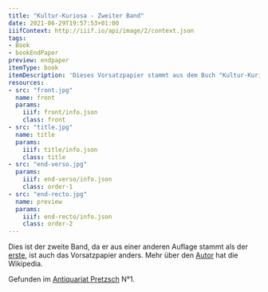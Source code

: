 ```yaml
---
title: "Kultur-Kuriosa - Zweiter Band"
date: 2021-06-29T19:57:53+01:00
iiifContext: http://iiif.io/api/image/2/context.json
tags:
- Book
- bookEndPaper
preview: endpaper
itemType: book
itemDescription: 'Dieses Vorsatzpapier stammt aus dem Buch "Kultur-Kuriosa", zweiter Band von Max Kemmerich, erschienen 1910 bei Albert Langen, München. <a class="worldcat" href="http://www.worldcat.org/oclc/923684527">&nbsp;</a>'
resources:
- src: "front.jpg"
  name: front
  params:
    iiif: front/info.json
    class: front
- src: "title.jpg"
  name: title
  params:
    iiif: title/info.json
    class: title
- src: "end-verso.jpg"
  params:
    iiif: end-verso/info.json
    class: order-1
- src: "end-recto.jpg"
  name: preview
  params:
    iiif: end-recto/info.json
    class: order-2
---
```

Dies ist der zweite Band, da er aus einer anderen Auflage stammt als der [erste](/post/kultur-kuriosa-1), ist auch das Vorsatzpapier anders. Mehr über den [Autor](https://de.wikipedia.org/wiki/Max_Kemmerich) hat die Wikipedia.

<!--more-->
Gefunden im [Antiquariat Pretzsch](https://antiquariat-pretzsch.de/) N°1.
